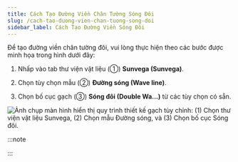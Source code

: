 ```yaml
---
title: Cách Tạo Đường Viền Chân Tường Sóng Đôi
slug: /cach-tao-duong-vien-chan-tuong-song-doi
sidebar_label: Cách Tạo Đường Viền Sóng Đôi
---
```


Để tạo đường viền chân tường đôi, vui lòng thực hiện theo các bước được minh họa trong hình dưới đây:

1. Nhấp vào tab thư viện vật liệu (①) **Sunvega (Sunvega)**.

2. Chọn tùy chọn mẫu (②) **Đường sóng (Wave line)**.

3. Chọn bố cục gạch (③) **Sóng đôi (Double Wa...)** từ các tùy chọn có sẵn.

![Ảnh chụp màn hình hiển thị quy trình thiết kế gạch tùy chỉnh: (1) Chọn thư viện vật liệu Sunvega, (2) Chọn mẫu Đường sóng, và (3) Chọn bố cục Sóng đôi.](https://storage.googleapis.com/jegavn_kb/image_jegavn/654.1.jpg)

:::note

:::